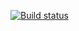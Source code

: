 [![Build status](https://ci.appveyor.com/api/projects/status/2tf88ylcceo4u5n8/branch/main?svg=true)](https://ci.appveyor.com/project/YuryKozachek/testingwebinterfaces-sadpath-q9ppo/branch/main)

